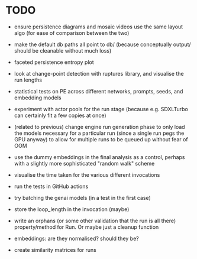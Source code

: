 # TODO

- ensure persistence diagrams and mosaic videos use the same layout algo (for
  ease of comparison between the two)

- make the default db paths all point to db/ (because conceptually output/
  should be cleanable without much loss)

- faceted persistence entropy plot

- look at change-point detection with ruptures library, and visualise the run
  lengths

- statistical tests on PE across different networks, prompts, seeds, and
  embedding models

- experiment with actor pools for the run stage (because e.g. SDXLTurbo can
  certainly fit a few copies at once)

- (related to previous) change engine run generation phase to only load the
  models necessary for a particular run (since a single run pegs the GPU anyway)
  to allow for multiple runs to be queued up without fear of OOM

- use the dummy embeddings in the final analysis as a control, perhaps with a
  slightly more sophisticated "random walk" scheme

- visualise the time taken for the various different invocations

- run the tests in GitHub actions

- try batching the genai models (in a test in the first case)

- store the loop_length in the invocation (maybe)

- write an orphans (or some other validation that the run is all there)
  property/method for Run. Or maybe just a cleanup function

- embeddings: are they normalised? should they be?

- create similarity matrices for runs

